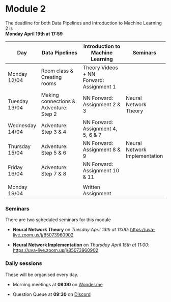 
# Module 2

The deadline for both Data Pipelines and Introduction to Machine Learning 2 is<br>**Monday April 19th at 17:59**

| Day                | Data Pipelines               | Introduction to<br>Machine Learning | Seminars                    |
| ------------------ | ---------------------------- | ----------------------------------- | --------------------------- |
| Monday<br>12/04    | Room class &<br>Creating rooms | Theory Videos + NN<br>Forward: Assignment 1 |                     |
| Tuesday<br>13/04   | Making connections &<br> Adventure: Step 2 | NN Forward:<br>Assignment 2 & 3 | Neural Network<br>Theory |
| Wednesday<br>14/04 | Adventure: Step 3 & 4        | NN Forward:<br>Assignment 4, 5, 6 & 7 |                           |
| Thursday<br>15/04  | Adventure: Step 5 & 6        | NN Forward:<br>Assignment 8 & 9     | Neural Network<br>Implementation |
| Friday<br>16/04    | Adventure: Step 7 & 8        | NN Forward:<br>Assignment 10 & 11   |                             |
|                    |                              |                                     |                             |
| Monday<br>19/04    |                              | Written Assignment                  |                             |

### Seminars

There are two scheduled seminars for this module

* **Neural Network Theory** on *Tuesday April 13th at 11:00*: <https://uva-live.zoom.us/j/85073960902>

* **Neural Network Implementation** on *Thursday April 15th at 11:00*: <https://uva-live.zoom.us/j/85073960902>


### Daily sessions

These will be organised every day.

* Morning meetings at **09:00** on [Wonder.me](https://www.wonder.me/r?id=c6cdcb4d-7901-44dc-9b9f-fe90898c22a5)

* Question Queue at **09:30** on [Discord](https://discord.gg/y9BVSck5z5)

